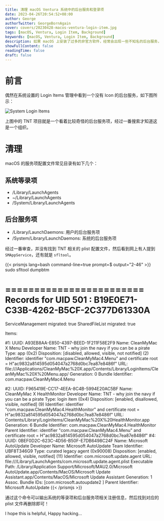 ```yaml
---
title: 清理 macOS Ventura 系统中的后台服务和登录项
date: 2023-04-26T20:54:52+08:00
author: George
authorTwitter: GeorgeBornAgain
cover: covers/20230428-macos-ventura-login-item.jpg
tags: [macOS, Ventura, Login Item, Background]
keywords: [macOS, Ventura, Login Item, Background]
description: 如果 macOS 上安装了过多的非官方软件，经常会出现一些不知名的后台服务，而系统设置里又无法删除!
showFullContent: false
readingTime: false
draft: false
---
```


# 前言

偶然在系统设置的 Login Items 管理中看到一个没有 Icon 的后台服务，如下图所示：

![System Login Items](/article/20230428-system-login-items.png)

上图中的 TNT 项目就是一个看着比较奇怪的后台服务项，经过一番搜索才知道这是一个组织。

# 清理

macOS 的服务项配置文件常见目录有如下几个：

## 系统等录项
* /Library/LaunchAgents
* ~/Library/LaunchAgents
* /System/Library/LaunchAgents

## 后台服务项
* /Library/LaunchDaemons: 用户的后台服务项
* /System/Library/LaunchDaemons: 系统的后台服务项

经过一番审查，并没有找到 TNT 相关的 plist 配置文件，然后看到网上有人提到 `SMAppService`，还有就是 `sfltool`。

{{< prismjs lang=bash command-line=true prompt=$ output="2-46" >}}
sudo sfltool dumpbtm

========================
 Records for UID 501 : B19E0E71-C33B-4262-B5CF-2C377D61330A
========================

 ServiceManagement migrated: true
 SharedFileList migrated: true

 Items:

 #1:
                 UUID: A93EB8AA-E850-4397-BEED-1F211F58E2F9
                 Name: CleanMyMac X Menu
       Developer Name: TNT - why join the navy if you can be a pirate
                 Type: app (0x2)
          Disposition: [disabled, allowed, visible, not notified] (2)
           Identifier: identifier "com.macpaw.CleanMyMac4.Menu" and certificate root = H"ac9832a814595d054047a2768d0bc7ea87e8486f"
                  URL: file:///Applications/CleanMyMac%20X.app/Contents/Library/LoginItems/CleanMyMac%20X%20Menu.app/
           Generation: 0
    Bundle Identifier: com.macpaw.CleanMyMac4.Menu

 #2:
                 UUID: F965419E-CC17-4EEA-8C4B-5994E20AC5BF
                 Name: CleanMyMac X HealthMonitor
       Developer Name: TNT - why join the navy if you can be a pirate
                 Type: login item (0x4)
          Disposition: [enabled, disallowed, visible, notified] (9)
           Identifier: identifier "com.macpaw.CleanMyMac4.HealthMonitor" and certificate root = H"ac9832a814595d054047a2768d0bc7ea87e8486f"
                  URL: Contents/Library/LoginItems/CleanMyMac%20X%20HealthMonitor.app
           Generation: 6
    Bundle Identifier: com.macpaw.CleanMyMac4.HealthMonitor
    Parent Identifier: identifier "com.macpaw.CleanMyMac4.Menu" and certificate root = H"ac9832a814595d054047a2768d0bc7ea87e8486f"
 #4:
                 UUID: 0BEF0D2C-623C-4D56-B50F-E7DB6498C24F
                 Name: Microsoft AutoUpdate
       Developer Name: Microsoft AutoUpdate
      Team Identifier: UBF8T346G9
                 Type: curated legacy agent (0x90008)
          Disposition: [enabled, allowed, visible, notified] (11)
           Identifier: com.microsoft.update.agent
                  URL: file:///Library/LaunchAgents/com.microsoft.update.agent.plist
      Executable Path: /Library/Application Support/Microsoft/MAU2.0/Microsoft AutoUpdate.app/Contents/MacOS/Microsoft Update Assistant.app/Contents/MacOS/Microsoft Update Assistant
           Generation: 1
    Assoc. Bundle IDs: [com.microsoft.autoupdate2 ]
    Parent Identifier: Microsoft AutoUpdate
{{< /prismjs >}}

通过这个命令可以输出系统的等录项和后台服务项相关注册信息，然后找到对应的 plist 文件再删除即可！

I hope this is helpful, Happy hacking...